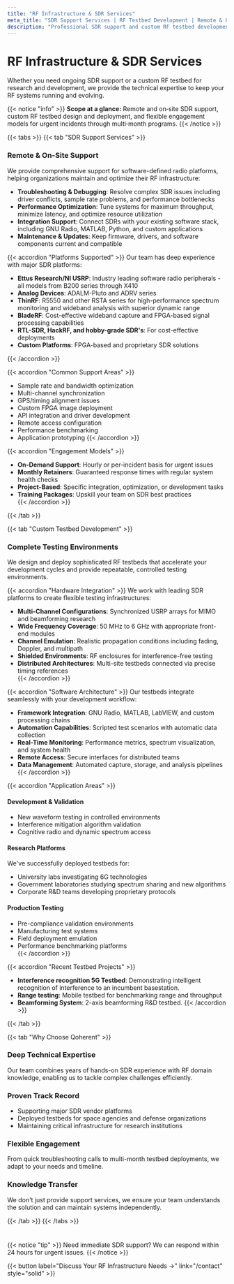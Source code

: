 ```yaml
---
title: "RF Infrastructure & SDR Services"
meta_title: "SDR Support Services | RF Testbed Development | Remote & On-site"
description: "Professional SDR support and custom RF testbed development. From routine maintenance to complex system design."
---
```


# RF Infrastructure & SDR Services

Whether you need ongoing SDR support or a custom RF testbed for research and development, we provide the technical expertise to keep your RF systems running and evolving.

{{< notice "info" >}}
**Scope at a glance:** Remote and on‑site SDR support, custom RF testbed design and deployment, and flexible engagement models for urgent incidents through multi‑month programs.
{{< /notice >}}

{{< tabs >}}
{{< tab "SDR Support Services" >}}

### Remote & On-Site Support
We provide comprehensive support for software-defined radio platforms, helping organizations maintain and optimize their RF infrastructure:

- **Troubleshooting & Debugging**: Resolve complex SDR issues including driver conflicts, sample rate problems, and performance bottlenecks  
- **Performance Optimization**: Tune systems for maximum throughput, minimize latency, and optimize resource utilization  
- **Integration Support**: Connect SDRs with your existing software stack, including GNU Radio, MATLAB, Python, and custom applications  
- **Maintenance & Updates**: Keep firmware, drivers, and software components current and compatible  

{{< accordion "Platforms Supported" >}}
Our team has deep experience with major SDR platforms:
- **Ettus Research/NI USRP**: Industry leading software radio peripherals - all models from B200 series through X410  
- **Analog Devices**: ADALM-Pluto and ADRV series
- **ThinRF**: R5550 and other RSTA series for high-performance spectrum monitoring and wideband analysis with superior dynamic range
- **BladeRF**: Cost-effective wideband capture and FPGA-based signal processing capabilities
- **RTL-SDR, HackRF, and hobby-grade SDR's**: For cost-effective deployments  
- **Custom Platforms**: FPGA-based and proprietary SDR solutions  
<!-- - **LimeSDR**: USB, PCIe, and embedded variants   -->
{{< /accordion >}}

{{< accordion "Common Support Areas" >}}
- Sample rate and bandwidth optimization  
- Multi-channel synchronization  
- GPS/timing alignment issues  
- Custom FPGA image deployment  
- API integration and driver development  
- Remote access configuration  
- Performance benchmarking  
- Application prototyping
{{< /accordion >}}

{{< accordion "Engagement Models" >}}
- **On-Demand Support**: Hourly or per-incident basis for urgent issues  
- **Monthly Retainers**: Guaranteed response times with regular system health checks  
- **Project-Based**: Specific integration, optimization, or development tasks  
- **Training Packages**: Upskill your team on SDR best practices  
{{< /accordion >}}

{{< /tab >}}

{{< tab "Custom Testbed Development" >}}

### Complete Testing Environments
We design and deploy sophisticated RF testbeds that accelerate your development cycles and provide repeatable, controlled testing environments.

{{< accordion "Hardware Integration" >}}
We work with leading SDR platforms to create flexible testing infrastructures:
- **Multi-Channel Configurations**: Synchronized USRP arrays for MIMO and beamforming research  
- **Wide Frequency Coverage**: 50 MHz to 6 GHz with appropriate front-end modules  
- **Channel Emulation**: Realistic propagation conditions including fading, Doppler, and multipath  
- **Shielded Environments**: RF enclosures for interference-free testing  
- **Distributed Architectures**: Multi-site testbeds connected via precise timing references  
{{< /accordion >}}

{{< accordion "Software Architecture" >}}
Our testbeds integrate seamlessly with your development workflow:
- **Framework Integration**: GNU Radio, MATLAB, LabVIEW, and custom processing chains  
- **Automation Capabilities**: Scripted test scenarios with automatic data collection  
- **Real-Time Monitoring**: Performance metrics, spectrum visualization, and system health  
- **Remote Access**: Secure interfaces for distributed teams  
- **Data Management**: Automated capture, storage, and analysis pipelines  
{{< /accordion >}}

{{< accordion "Application Areas" >}}

#### Development & Validation
- New waveform testing in controlled environments  
- Interference mitigation algorithm validation  
- Cognitive radio and dynamic spectrum access  

#### Research Platforms
We've successfully deployed testbeds for:
- University labs investigating 6G technologies  
- Government laboratories studying spectrum sharing and new algorithms 
- Corporate R&D teams developing proprietary protocols  

#### Production Testing
- Pre-compliance validation environments  
- Manufacturing test systems  
- Field deployment emulation  
- Performance benchmarking platforms  
{{< /accordion >}}

{{< accordion "Recent Testbed Projects" >}}
- **Interference recognition 5G Testbed**: Demonstrating intelligent recognition of interference to an incumbent basestation.
- **Range testing**: Mobile testbed for benchmarking range and throughput  
- **Beamforming System**: 2-axis beamforming R&D testbed.
{{< /accordion >}}

{{< /tab >}}

{{< tab "Why Choose Qoherent" >}}

### Deep Technical Expertise
Our team combines years of hands-on SDR experience with RF domain knowledge, enabling us to tackle complex challenges efficiently.

### Proven Track Record
- Supporting major SDR vendor platforms  
- Deployed testbeds for space agencies and defense organizations  
- Maintaining critical infrastructure for research institutions  

### Flexible Engagement
From quick troubleshooting calls to multi-month testbed deployments, we adapt to your needs and timeline.

### Knowledge Transfer
We don't just provide support services, we ensure your team understands the solution and can maintain systems independently.

{{< /tab >}}
{{< /tabs >}}

<div style="padding-top: 1.5rem;">
  {{< notice "tip" >}}
  Need immediate SDR support? We can respond within 24 hours for urgent issues.
  {{< /notice >}}
</div>

{{< button label="Discuss Your RF Infrastructure Needs →" link="/contact" style="solid" >}}
